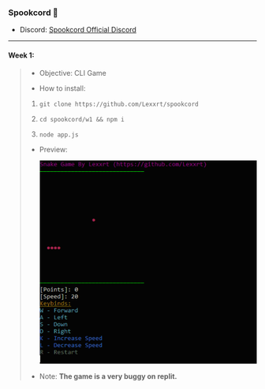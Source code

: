 ### Spookcord 🎃

- Discord: [Spookcord Official Discord](https://discord.gg/spookcord-hackathon-coding-code-events-hack-766008315367915600)

---

#### Week 1:

> - Objective: CLI Game
> 
> - How to install:
> 
> 1) `git clone https://github.com/Lexxrt/spookcord`
> 
> 2) `cd spookcord/w1 && npm i`
> 
> 3) `node app.js`
> 
> - Preview:
>   
>   <img src="./w1/snake.gif">
> 
> - Note: **The game is a very buggy on replit.**
